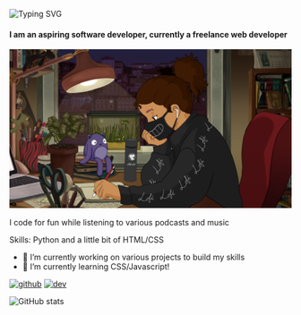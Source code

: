 ![Typing SVG](https://readme-typing-svg.herokuapp.com?font=roboto&color=%green&size=18&vCenter=true&height=24&lines=Hi+there%2C+I'm+KatzDev.;I+make+stuff.;I'm+an+aspiring+software+engineer.;Hit+me+up+on+discord!+(KatzDev//3374);)

#### I am an aspiring software developer, currently a freelance web developer
![I am an aspiring software developer, currently a freelance web developer](https://github.com/katzadoo/katzadoo/blob/main/katz_lofi.png)

I code for fun while listening to various podcasts and music

Skills: Python and a little bit of HTML/CSS

- 🔭 I’m currently working on various projects to build my skills 
- 🌱 I’m currently learning CSS/Javascript! 


[<img src='https://cdn.jsdelivr.net/npm/simple-icons@3.0.1/icons/github.svg' alt='github' height='40'>](https://github.com/Katzadoo)  [<img src='https://cdn.jsdelivr.net/npm/simple-icons@3.0.1/icons/dev-dot-to.svg' alt='dev' height='40'>](https://dev.to/KatzDev)  

![GitHub stats](https://github-readme-stats.vercel.app/api?username=Katzadoo&show_icons=true)  

<!---
katzadoo/katzadoo is a ✨ special ✨ repository because its `README.md` (this file) appears on your GitHub profile.
You can click the Preview link to take a look at your changes.
--->
